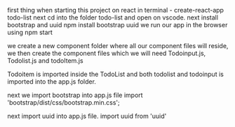 first thing when starting this project on react
in terminal - create-react-app todo-list
next cd into the folder todo-list and open on vscode.
next install bootstrap and uuid
npm install bootstrap uuid
 we run our app in the browser using npm start

 <!-- creating components -->
 we create a new component folder where all our component files will reside, 
 we then create the component files which we will need
  Todoinput.js, Todolist.js and todoItem.js

  Todoitem is imported inside the TodoList and both todolist and todoinput is imported into the app.js folder.

next we import bootstrap into app.js file 
import 'bootstrap/dist/css/bootstrap.min.css';

next import uuid into app.js file.
import uuid from 'uuid'
